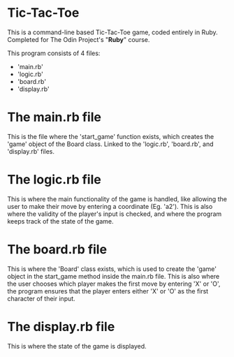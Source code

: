 # Tic-Tac-Toe

This is a command-line based Tic-Tac-Toe game, coded entirely in Ruby.
Completed for The Odin Project's "<strong>Ruby</strong>" course.

This program consists of 4 files:
 - 'main.rb'
 - 'logic.rb'
 - 'board.rb'
 - 'display.rb'

# The main.rb file
  This is the file where the 'start_game' function exists, which creates
  the 'game' object of the Board class. Linked to the 'logic.rb',
  'board.rb', and 'display.rb' files.

# The logic.rb file
  This is where the main functionality of the game is handled, like
  allowing the user to make their move by entering a
  coordinate (Eg. 'a2'). This is also where the validity of the
  player's input is checked, and where the program keeps track of the
  state of the game.

# The board.rb file
  This is where the 'Board' class exists, which is used to create the
  'game' object in the start_game method inside the main.rb file. This
  is also where the user chooses which player makes the first move by
  entering 'X' or 'O', the program ensures that the player enters
  either 'X' or 'O' as the first character of their input.

# The display.rb file
  This is where the state of the game is displayed.
